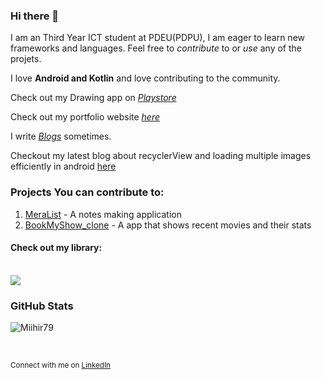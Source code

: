 ### Hi there 👋

I am an Third Year ICT student at PDEU(PDPU), I am eager to learn new frameworks and languages. 
Feel free to *contribute* to or *use* any of the projets.

I love **Android and Kotlin** and love contributing to the community.

Check out my Drawing app on <a href="https://play.google.com/store/apps/details?id=com.mihir.drawingapp">*Playstore*</a>

Check out my portfolio website <a href="https://miihir79.github.io/portfolio.github.io/">*here*</a> 

I write <a href="https://hashnode.com/@Mihir79">*Blogs*</a> sometimes.

Checkout my latest blog about recyclerView and loading multiple images efficiently in android <a href="https://medium.com/@mihirrshah02/recycler-view-glide-load-a-lot-of-images-really-fast-1434ef47174d">here</a>

### Projects You can contribute to:
1. <a href="https://github.com/Miihir79/MeraList">MeraList</a> - A notes making application
2. <a href="https://github.com/Miihir79/BookMyShow_clone">BookMyShow_clone</a> - A app that shows recent movies and their stats
#### Check out my library:
<br>
<a href="https://github.com/Miihir79/DrawingCanvas-Library">
 <img align="center" src="https://github-readme-stats.vercel.app/api/pin/?username=Miihir79&repo=DrawingCanvas-Library&theme=dark" />
</a>
<br>

### GitHub Stats


<p><img align="center" src="https://github-readme-streak-stats.herokuapp.com/?user=Miihir79&theme=dark" alt="Miihir79" /></p>
<br>

<sup>Connect with me on [LinkedIn](https://www.linkedin.com/in/mihirshah079)
